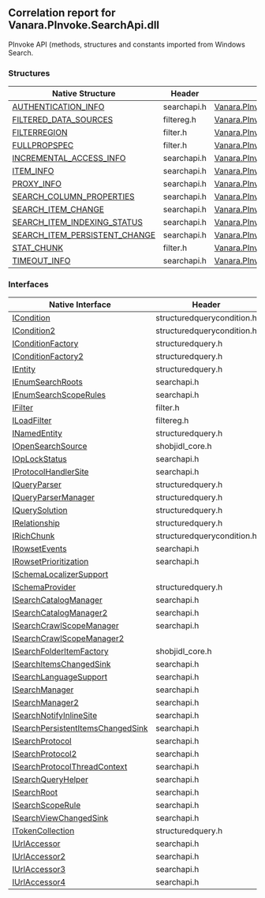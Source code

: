 ## Correlation report for Vanara.PInvoke.SearchApi.dll  
PInvoke API (methods, structures and constants imported from Windows Search.

### Structures  
Native Structure | Header | Managed Structure  
--- | --- | ---  
[AUTHENTICATION_INFO](https://www.google.com/search?num=5&q=AUTHENTICATION_INFO+site%3Adocs.microsoft.com) | searchapi.h | [Vanara.PInvoke.SearchApi.AUTHENTICATION_INFO](https://github.com/dahall/Vanara/search?l=C%23&q=AUTHENTICATION_INFO)  
[FILTERED_DATA_SOURCES](https://www.google.com/search?num=5&q=FILTERED_DATA_SOURCES+site%3Adocs.microsoft.com) | filtereg.h | [Vanara.PInvoke.SearchApi.FILTERED_DATA_SOURCES](https://github.com/dahall/Vanara/search?l=C%23&q=FILTERED_DATA_SOURCES)  
[FILTERREGION](https://www.google.com/search?num=5&q=FILTERREGION+site%3Adocs.microsoft.com) | filter.h | [Vanara.PInvoke.SearchApi.FILTERREGION](https://github.com/dahall/Vanara/search?l=C%23&q=FILTERREGION)  
[FULLPROPSPEC](https://www.google.com/search?num=5&q=FULLPROPSPEC+site%3Adocs.microsoft.com) | filter.h | [Vanara.PInvoke.SearchApi.FULLPROPSPEC](https://github.com/dahall/Vanara/search?l=C%23&q=FULLPROPSPEC)  
[INCREMENTAL_ACCESS_INFO](https://www.google.com/search?num=5&q=INCREMENTAL_ACCESS_INFO+site%3Adocs.microsoft.com) | searchapi.h | [Vanara.PInvoke.SearchApi.INCREMENTAL_ACCESS_INFO](https://github.com/dahall/Vanara/search?l=C%23&q=INCREMENTAL_ACCESS_INFO)  
[ITEM_INFO](https://www.google.com/search?num=5&q=ITEM_INFO+site%3Adocs.microsoft.com) | searchapi.h | [Vanara.PInvoke.SearchApi.ITEM_INFO](https://github.com/dahall/Vanara/search?l=C%23&q=ITEM_INFO)  
[PROXY_INFO](https://www.google.com/search?num=5&q=PROXY_INFO+site%3Adocs.microsoft.com) | searchapi.h | [Vanara.PInvoke.SearchApi.PROXY_INFO](https://github.com/dahall/Vanara/search?l=C%23&q=PROXY_INFO)  
[SEARCH_COLUMN_PROPERTIES](https://www.google.com/search?num=5&q=SEARCH_COLUMN_PROPERTIES+site%3Adocs.microsoft.com) | searchapi.h | [Vanara.PInvoke.SearchApi.SEARCH_COLUMN_PROPERTIES](https://github.com/dahall/Vanara/search?l=C%23&q=SEARCH_COLUMN_PROPERTIES)  
[SEARCH_ITEM_CHANGE](https://www.google.com/search?num=5&q=SEARCH_ITEM_CHANGE+site%3Adocs.microsoft.com) | searchapi.h | [Vanara.PInvoke.SearchApi.SEARCH_ITEM_CHANGE](https://github.com/dahall/Vanara/search?l=C%23&q=SEARCH_ITEM_CHANGE)  
[SEARCH_ITEM_INDEXING_STATUS](https://www.google.com/search?num=5&q=SEARCH_ITEM_INDEXING_STATUS+site%3Adocs.microsoft.com) | searchapi.h | [Vanara.PInvoke.SearchApi.SEARCH_ITEM_INDEXING_STATUS](https://github.com/dahall/Vanara/search?l=C%23&q=SEARCH_ITEM_INDEXING_STATUS)  
[SEARCH_ITEM_PERSISTENT_CHANGE](https://www.google.com/search?num=5&q=SEARCH_ITEM_PERSISTENT_CHANGE+site%3Adocs.microsoft.com) | searchapi.h | [Vanara.PInvoke.SearchApi.SEARCH_ITEM_PERSISTENT_CHANGE](https://github.com/dahall/Vanara/search?l=C%23&q=SEARCH_ITEM_PERSISTENT_CHANGE)  
[STAT_CHUNK](https://www.google.com/search?num=5&q=STAT_CHUNK+site%3Adocs.microsoft.com) | filter.h | [Vanara.PInvoke.SearchApi.STAT_CHUNK](https://github.com/dahall/Vanara/search?l=C%23&q=STAT_CHUNK)  
[TIMEOUT_INFO](https://www.google.com/search?num=5&q=TIMEOUT_INFO+site%3Adocs.microsoft.com) | searchapi.h | [Vanara.PInvoke.SearchApi.TIMEOUT_INFO](https://github.com/dahall/Vanara/search?l=C%23&q=TIMEOUT_INFO)  
### Interfaces  
Native Interface | Header | Managed Interface  
--- | --- | ---  
[ICondition](https://www.google.com/search?num=5&q=ICondition+site%3Adocs.microsoft.com) | structuredquerycondition.h | [Vanara.PInvoke.SearchApi.ICondition](https://github.com/dahall/Vanara/search?l=C%23&q=ICondition)  
[ICondition2](https://www.google.com/search?num=5&q=ICondition2+site%3Adocs.microsoft.com) | structuredquerycondition.h | [Vanara.PInvoke.SearchApi.ICondition2](https://github.com/dahall/Vanara/search?l=C%23&q=ICondition2)  
[IConditionFactory](https://www.google.com/search?num=5&q=IConditionFactory+site%3Adocs.microsoft.com) | structuredquery.h | [Vanara.PInvoke.SearchApi.IConditionFactory](https://github.com/dahall/Vanara/search?l=C%23&q=IConditionFactory)  
[IConditionFactory2](https://www.google.com/search?num=5&q=IConditionFactory2+site%3Adocs.microsoft.com) | structuredquery.h | [Vanara.PInvoke.SearchApi.IConditionFactory2](https://github.com/dahall/Vanara/search?l=C%23&q=IConditionFactory2)  
[IEntity](https://www.google.com/search?num=5&q=IEntity+site%3Adocs.microsoft.com) | structuredquery.h | [Vanara.PInvoke.SearchApi.IEntity](https://github.com/dahall/Vanara/search?l=C%23&q=IEntity)  
[IEnumSearchRoots](https://www.google.com/search?num=5&q=IEnumSearchRoots+site%3Adocs.microsoft.com) | searchapi.h | [Vanara.PInvoke.SearchApi.IEnumSearchRoots](https://github.com/dahall/Vanara/search?l=C%23&q=IEnumSearchRoots)  
[IEnumSearchScopeRules](https://www.google.com/search?num=5&q=IEnumSearchScopeRules+site%3Adocs.microsoft.com) | searchapi.h | [Vanara.PInvoke.SearchApi.IEnumSearchScopeRules](https://github.com/dahall/Vanara/search?l=C%23&q=IEnumSearchScopeRules)  
[IFilter](https://www.google.com/search?num=5&q=IFilter+site%3Adocs.microsoft.com) | filter.h | [Vanara.PInvoke.SearchApi.IFilter](https://github.com/dahall/Vanara/search?l=C%23&q=IFilter)  
[ILoadFilter](https://www.google.com/search?num=5&q=ILoadFilter+site%3Adocs.microsoft.com) | filtereg.h | [Vanara.PInvoke.SearchApi.ILoadFilter](https://github.com/dahall/Vanara/search?l=C%23&q=ILoadFilter)  
[INamedEntity](https://www.google.com/search?num=5&q=INamedEntity+site%3Adocs.microsoft.com) | structuredquery.h | [Vanara.PInvoke.SearchApi.INamedEntity](https://github.com/dahall/Vanara/search?l=C%23&q=INamedEntity)  
[IOpenSearchSource](https://www.google.com/search?num=5&q=IOpenSearchSource+site%3Adocs.microsoft.com) | shobjidl_core.h | [Vanara.PInvoke.SearchApi.IOpenSearchSource](https://github.com/dahall/Vanara/search?l=C%23&q=IOpenSearchSource)  
[IOpLockStatus](https://www.google.com/search?num=5&q=IOpLockStatus+site%3Adocs.microsoft.com) | searchapi.h | [Vanara.PInvoke.SearchApi.IOpLockStatus](https://github.com/dahall/Vanara/search?l=C%23&q=IOpLockStatus)  
[IProtocolHandlerSite](https://www.google.com/search?num=5&q=IProtocolHandlerSite+site%3Adocs.microsoft.com) | searchapi.h | [Vanara.PInvoke.SearchApi.IProtocolHandlerSite](https://github.com/dahall/Vanara/search?l=C%23&q=IProtocolHandlerSite)  
[IQueryParser](https://www.google.com/search?num=5&q=IQueryParser+site%3Adocs.microsoft.com) | structuredquery.h | [Vanara.PInvoke.SearchApi.IQueryParser](https://github.com/dahall/Vanara/search?l=C%23&q=IQueryParser)  
[IQueryParserManager](https://www.google.com/search?num=5&q=IQueryParserManager+site%3Adocs.microsoft.com) | structuredquery.h | [Vanara.PInvoke.SearchApi.IQueryParserManager](https://github.com/dahall/Vanara/search?l=C%23&q=IQueryParserManager)  
[IQuerySolution](https://www.google.com/search?num=5&q=IQuerySolution+site%3Adocs.microsoft.com) | structuredquery.h | [Vanara.PInvoke.SearchApi.IQuerySolution](https://github.com/dahall/Vanara/search?l=C%23&q=IQuerySolution)  
[IRelationship](https://www.google.com/search?num=5&q=IRelationship+site%3Adocs.microsoft.com) | structuredquery.h | [Vanara.PInvoke.SearchApi.IRelationship](https://github.com/dahall/Vanara/search?l=C%23&q=IRelationship)  
[IRichChunk](https://www.google.com/search?num=5&q=IRichChunk+site%3Adocs.microsoft.com) | structuredquerycondition.h | [Vanara.PInvoke.SearchApi.IRichChunk](https://github.com/dahall/Vanara/search?l=C%23&q=IRichChunk)  
[IRowsetEvents](https://www.google.com/search?num=5&q=IRowsetEvents+site%3Adocs.microsoft.com) | searchapi.h | [Vanara.PInvoke.SearchApi.IRowsetEvents](https://github.com/dahall/Vanara/search?l=C%23&q=IRowsetEvents)  
[IRowsetPrioritization](https://www.google.com/search?num=5&q=IRowsetPrioritization+site%3Adocs.microsoft.com) | searchapi.h | [Vanara.PInvoke.SearchApi.IRowsetPrioritization](https://github.com/dahall/Vanara/search?l=C%23&q=IRowsetPrioritization)  
[ISchemaLocalizerSupport](https://www.google.com/search?num=5&q=ISchemaLocalizerSupport+site%3Adocs.microsoft.com) |  | [Vanara.PInvoke.SearchApi.ISchemaLocalizerSupport](https://github.com/dahall/Vanara/search?l=C%23&q=ISchemaLocalizerSupport)  
[ISchemaProvider](https://www.google.com/search?num=5&q=ISchemaProvider+site%3Adocs.microsoft.com) | structuredquery.h | [Vanara.PInvoke.SearchApi.ISchemaProvider](https://github.com/dahall/Vanara/search?l=C%23&q=ISchemaProvider)  
[ISearchCatalogManager](https://www.google.com/search?num=5&q=ISearchCatalogManager+site%3Adocs.microsoft.com) | searchapi.h | [Vanara.PInvoke.SearchApi.ISearchCatalogManager](https://github.com/dahall/Vanara/search?l=C%23&q=ISearchCatalogManager)  
[ISearchCatalogManager2](https://www.google.com/search?num=5&q=ISearchCatalogManager2+site%3Adocs.microsoft.com) | searchapi.h | [Vanara.PInvoke.SearchApi.ISearchCatalogManager2](https://github.com/dahall/Vanara/search?l=C%23&q=ISearchCatalogManager2)  
[ISearchCrawlScopeManager](https://www.google.com/search?num=5&q=ISearchCrawlScopeManager+site%3Adocs.microsoft.com) | searchapi.h | [Vanara.PInvoke.SearchApi.ISearchCrawlScopeManager](https://github.com/dahall/Vanara/search?l=C%23&q=ISearchCrawlScopeManager)  
[ISearchCrawlScopeManager2](https://www.google.com/search?num=5&q=ISearchCrawlScopeManager2+site%3Adocs.microsoft.com) |  | [Vanara.PInvoke.SearchApi.ISearchCrawlScopeManager2](https://github.com/dahall/Vanara/search?l=C%23&q=ISearchCrawlScopeManager2)  
[ISearchFolderItemFactory](https://www.google.com/search?num=5&q=ISearchFolderItemFactory+site%3Adocs.microsoft.com) | shobjidl_core.h | [Vanara.PInvoke.SearchApi.ISearchFolderItemFactory](https://github.com/dahall/Vanara/search?l=C%23&q=ISearchFolderItemFactory)  
[ISearchItemsChangedSink](https://www.google.com/search?num=5&q=ISearchItemsChangedSink+site%3Adocs.microsoft.com) | searchapi.h | [Vanara.PInvoke.SearchApi.ISearchItemsChangedSink](https://github.com/dahall/Vanara/search?l=C%23&q=ISearchItemsChangedSink)  
[ISearchLanguageSupport](https://www.google.com/search?num=5&q=ISearchLanguageSupport+site%3Adocs.microsoft.com) | searchapi.h | [Vanara.PInvoke.SearchApi.ISearchLanguageSupport](https://github.com/dahall/Vanara/search?l=C%23&q=ISearchLanguageSupport)  
[ISearchManager](https://www.google.com/search?num=5&q=ISearchManager+site%3Adocs.microsoft.com) | searchapi.h | [Vanara.PInvoke.SearchApi.ISearchManager](https://github.com/dahall/Vanara/search?l=C%23&q=ISearchManager)  
[ISearchManager2](https://www.google.com/search?num=5&q=ISearchManager2+site%3Adocs.microsoft.com) | searchapi.h | [Vanara.PInvoke.SearchApi.ISearchManager2](https://github.com/dahall/Vanara/search?l=C%23&q=ISearchManager2)  
[ISearchNotifyInlineSite](https://www.google.com/search?num=5&q=ISearchNotifyInlineSite+site%3Adocs.microsoft.com) | searchapi.h | [Vanara.PInvoke.SearchApi.ISearchNotifyInlineSite](https://github.com/dahall/Vanara/search?l=C%23&q=ISearchNotifyInlineSite)  
[ISearchPersistentItemsChangedSink](https://www.google.com/search?num=5&q=ISearchPersistentItemsChangedSink+site%3Adocs.microsoft.com) | searchapi.h | [Vanara.PInvoke.SearchApi.ISearchPersistentItemsChangedSink](https://github.com/dahall/Vanara/search?l=C%23&q=ISearchPersistentItemsChangedSink)  
[ISearchProtocol](https://www.google.com/search?num=5&q=ISearchProtocol+site%3Adocs.microsoft.com) | searchapi.h | [Vanara.PInvoke.SearchApi.ISearchProtocol](https://github.com/dahall/Vanara/search?l=C%23&q=ISearchProtocol)  
[ISearchProtocol2](https://www.google.com/search?num=5&q=ISearchProtocol2+site%3Adocs.microsoft.com) | searchapi.h | [Vanara.PInvoke.SearchApi.ISearchProtocol2](https://github.com/dahall/Vanara/search?l=C%23&q=ISearchProtocol2)  
[ISearchProtocolThreadContext](https://www.google.com/search?num=5&q=ISearchProtocolThreadContext+site%3Adocs.microsoft.com) | searchapi.h | [Vanara.PInvoke.SearchApi.ISearchProtocolThreadContext](https://github.com/dahall/Vanara/search?l=C%23&q=ISearchProtocolThreadContext)  
[ISearchQueryHelper](https://www.google.com/search?num=5&q=ISearchQueryHelper+site%3Adocs.microsoft.com) | searchapi.h | [Vanara.PInvoke.SearchApi.ISearchQueryHelper](https://github.com/dahall/Vanara/search?l=C%23&q=ISearchQueryHelper)  
[ISearchRoot](https://www.google.com/search?num=5&q=ISearchRoot+site%3Adocs.microsoft.com) | searchapi.h | [Vanara.PInvoke.SearchApi.ISearchRoot](https://github.com/dahall/Vanara/search?l=C%23&q=ISearchRoot)  
[ISearchScopeRule](https://www.google.com/search?num=5&q=ISearchScopeRule+site%3Adocs.microsoft.com) | searchapi.h | [Vanara.PInvoke.SearchApi.ISearchScopeRule](https://github.com/dahall/Vanara/search?l=C%23&q=ISearchScopeRule)  
[ISearchViewChangedSink](https://www.google.com/search?num=5&q=ISearchViewChangedSink+site%3Adocs.microsoft.com) | searchapi.h | [Vanara.PInvoke.SearchApi.ISearchViewChangedSink](https://github.com/dahall/Vanara/search?l=C%23&q=ISearchViewChangedSink)  
[ITokenCollection](https://www.google.com/search?num=5&q=ITokenCollection+site%3Adocs.microsoft.com) | structuredquery.h | [Vanara.PInvoke.SearchApi.ITokenCollection](https://github.com/dahall/Vanara/search?l=C%23&q=ITokenCollection)  
[IUrlAccessor](https://www.google.com/search?num=5&q=IUrlAccessor+site%3Adocs.microsoft.com) | searchapi.h | [Vanara.PInvoke.SearchApi.IUrlAccessor](https://github.com/dahall/Vanara/search?l=C%23&q=IUrlAccessor)  
[IUrlAccessor2](https://www.google.com/search?num=5&q=IUrlAccessor2+site%3Adocs.microsoft.com) | searchapi.h | [Vanara.PInvoke.SearchApi.IUrlAccessor2](https://github.com/dahall/Vanara/search?l=C%23&q=IUrlAccessor2)  
[IUrlAccessor3](https://www.google.com/search?num=5&q=IUrlAccessor3+site%3Adocs.microsoft.com) | searchapi.h | [Vanara.PInvoke.SearchApi.IUrlAccessor3](https://github.com/dahall/Vanara/search?l=C%23&q=IUrlAccessor3)  
[IUrlAccessor4](https://www.google.com/search?num=5&q=IUrlAccessor4+site%3Adocs.microsoft.com) | searchapi.h | [Vanara.PInvoke.SearchApi.IUrlAccessor4](https://github.com/dahall/Vanara/search?l=C%23&q=IUrlAccessor4)  
